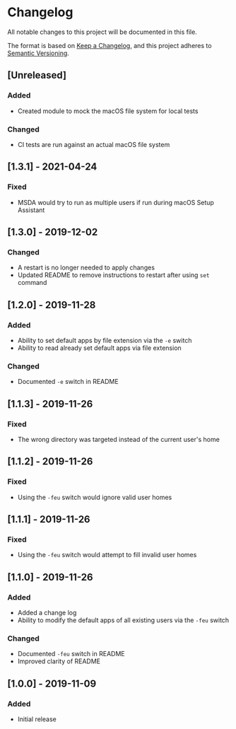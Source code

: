 # Changelog

All notable changes to this project will be documented in this file.

The format is based on [Keep a Changelog](https://keepachangelog.com/en/1.0.0/),
and this project adheres to [Semantic Versioning](https://semver.org/spec/v2.0.0.html).

## [Unreleased]

### Added

- Created module to mock the macOS file system for local tests

### Changed

- CI tests are run against an actual macOS file system

## [1.3.1] - 2021-04-24

### Fixed

- MSDA would try to run as multiple users if run during macOS Setup Assistant

## [1.3.0] - 2019-12-02

### Changed

- A restart is no longer needed to apply changes
- Updated README to remove instructions to restart after using `set` command

## [1.2.0] - 2019-11-28

### Added

- Ability to set default apps by file extension via the `-e` switch
- Ability to read already set default apps via file extension

### Changed

- Documented `-e` switch in README

## [1.1.3] - 2019-11-26

### Fixed

- The wrong directory was targeted instead of the current user's home

## [1.1.2] - 2019-11-26

### Fixed

- Using the `-feu` switch would ignore valid user homes

## [1.1.1] - 2019-11-26

### Fixed

- Using the `-feu` switch would attempt to fill invalid user homes

## [1.1.0] - 2019-11-26

### Added

- Added a change log
- Ability to modify the default apps of all existing users via the `-feu` switch

### Changed

- Documented `-feu` switch in README
- Improved clarity of README

## [1.0.0] - 2019-11-09

### Added

- Initial release
